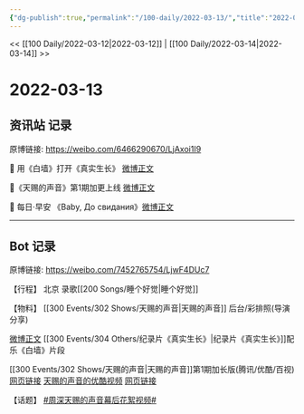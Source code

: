 ```yaml
---
{"dg-publish":true,"permalink":"/100-daily/2022-03-13/","title":"2022-03-13"}
---
```



<< [[100 Daily/2022-03-12\|2022-03-12]] | [[100 Daily/2022-03-14\|2022-03-14]] >>

# 2022-03-13

## 资讯站 记录

原博链接: https://weibo.com/6466290670/LjAxoi1I9

💫 用《白墙》打开《真实生长》 [微博正文](https://weibo.com/detail/4746591677711805)

💫《天赐的声音》第1期加更上线 [微博正文](https://weibo.com/detail/4746545884826134)

💫 每日·早安 《Baby, До свидания》[微博正文](https://weibo.com/detail/4746475780703151)

---
## Bot 记录

原博链接: https://weibo.com/7452765754/LjwF4DUc7

【行程】
北京 录歌[[200 Songs/睡个好觉\|睡个好觉]]

【物料】
[](https://weibo.com/detail/4746486086632547) [[300 Events/302 Shows/天赐的声音\|天赐的声音]] 后台/彩排照(导演分享)

[微博正文](https://weibo.com/detail/4746566235326917) [[300 Events/304 Others/纪录片《真实生长》\|纪录片《真实生长》]]配乐《白墙》片段

[[300 Events/302 Shows/天赐的声音\|天赐的声音]]第1期加长版(腾讯/优酷/百视)
[网页链接](https://weibo.cn/sinaurl?u=https%3A%2F%2Fm.v.qq.com%2Fx%2Fcover%2Fm%2Fmzc00200c64uga6%2Fc0042yvtrjz.html)
[天赐的声音的优酷视频](https://weibo.cn/sinaurl?u=https%3A%2F%2Fv.youku.com%2Fv_show%2Fid_XNTIwNTM0Njg3Ng%3D%3D.html%3Fx%26sharefrom%3Dandroid%26scene%3Dlong%26playMode%3D%26sharekey%3D7e0a99fbb2cfa8f3ebf48f66321eed2d1)
[网页链接](https://weibo.cn/sinaurl?u=https%3A%2F%2Fbp-share.bestv.com.cn%2Fbp-share%2FsharePage.html%3FtitleId%3D403903%26contentId%3D10121%26currentEpisode%3D1%26modelType%3D1)

【话题】
[#周深天赐的声音幕后花絮视频#](https://s.weibo.com/weibo?q=%23%E5%91%A8%E6%B7%B1%E5%A4%A9%E8%B5%90%E7%9A%84%E5%A3%B0%E9%9F%B3%E5%B9%95%E5%90%8E%E8%8A%B1%E7%B5%AE%E8%A7%86%E9%A2%91%23)
